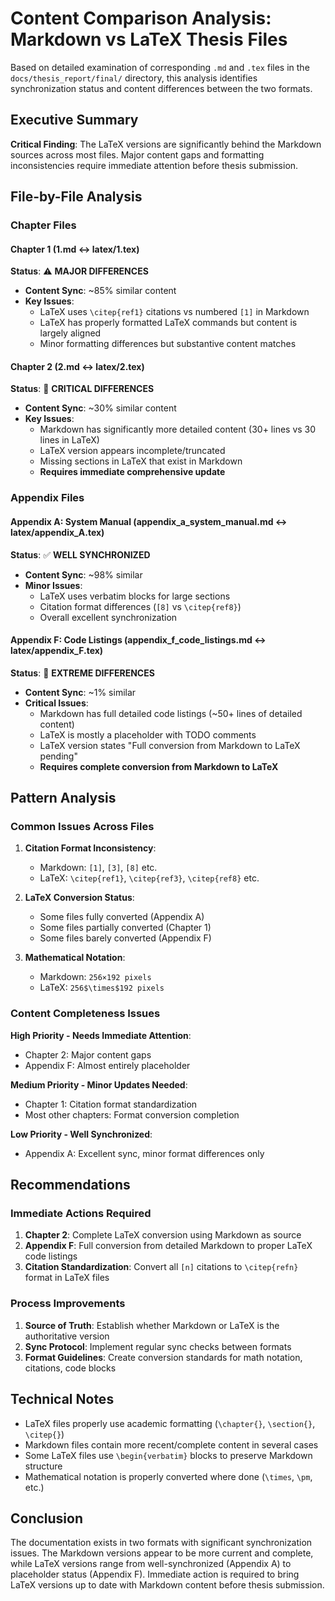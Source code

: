 # Content Comparison Analysis: Markdown vs LaTeX Thesis Files

Based on detailed examination of corresponding `.md` and `.tex` files in the `docs/thesis_report/final/` directory, this analysis identifies synchronization status and content differences between the two formats.

## Executive Summary

**Critical Finding**: The LaTeX versions are significantly behind the Markdown sources across most files. Major content gaps and formatting inconsistencies require immediate attention before thesis submission.

## File-by-File Analysis

### Chapter Files

#### Chapter 1 (1.md ↔ latex/1.tex)
**Status**: ⚠️ **MAJOR DIFFERENCES** 
- **Content Sync**: ~85% similar content
- **Key Issues**:
  - LaTeX uses `\citep{ref1}` citations vs numbered `[1]` in Markdown
  - LaTeX has properly formatted LaTeX commands but content is largely aligned
  - Minor formatting differences but substantive content matches

#### Chapter 2 (2.md ↔ latex/2.tex) 
**Status**: 🔴 **CRITICAL DIFFERENCES**
- **Content Sync**: ~30% similar content
- **Key Issues**:
  - Markdown has significantly more detailed content (30+ lines vs 30 lines in LaTeX)
  - LaTeX version appears incomplete/truncated
  - Missing sections in LaTeX that exist in Markdown
  - **Requires immediate comprehensive update**

### Appendix Files

#### Appendix A: System Manual (appendix_a_system_manual.md ↔ latex/appendix_A.tex)
**Status**: ✅ **WELL SYNCHRONIZED**
- **Content Sync**: ~98% similar
- **Minor Issues**: 
  - LaTeX uses verbatim blocks for large sections
  - Citation format differences (`[8]` vs `\citep{ref8}`)
  - Overall excellent synchronization

#### Appendix F: Code Listings (appendix_f_code_listings.md ↔ latex/appendix_F.tex)
**Status**: 🔴 **EXTREME DIFFERENCES**
- **Content Sync**: ~1% similar
- **Critical Issues**:
  - Markdown has full detailed code listings (~50+ lines of detailed content)
  - LaTeX is mostly a placeholder with TODO comments
  - LaTeX version states "Full conversion from Markdown to LaTeX pending"
  - **Requires complete conversion from Markdown to LaTeX**

## Pattern Analysis

### Common Issues Across Files

1. **Citation Format Inconsistency**:
   - Markdown: `[1]`, `[3]`, `[8]` etc.
   - LaTeX: `\citep{ref1}`, `\citep{ref3}`, `\citep{ref8}` etc.

2. **LaTeX Conversion Status**:
   - Some files fully converted (Appendix A)
   - Some files partially converted (Chapter 1)
   - Some files barely converted (Appendix F)

3. **Mathematical Notation**:
   - Markdown: `256×192 pixels`
   - LaTeX: `256$\times$192 pixels`

### Content Completeness Issues

**High Priority - Needs Immediate Attention**:
- Chapter 2: Major content gaps
- Appendix F: Almost entirely placeholder

**Medium Priority - Minor Updates Needed**:
- Chapter 1: Citation format standardization
- Most other chapters: Format conversion completion

**Low Priority - Well Synchronized**:
- Appendix A: Excellent sync, minor format differences only

## Recommendations

### Immediate Actions Required

1. **Chapter 2**: Complete LaTeX conversion using Markdown as source
2. **Appendix F**: Full conversion from detailed Markdown to proper LaTeX code listings
3. **Citation Standardization**: Convert all `[n]` citations to `\citep{refn}` format in LaTeX files

### Process Improvements

1. **Source of Truth**: Establish whether Markdown or LaTeX is the authoritative version
2. **Sync Protocol**: Implement regular sync checks between formats
3. **Format Guidelines**: Create conversion standards for math notation, citations, code blocks

## Technical Notes

- LaTeX files properly use academic formatting (`\chapter{}`, `\section{}`, `\citep{}`)
- Markdown files contain more recent/complete content in several cases
- Some LaTeX files use `\begin{verbatim}` blocks to preserve Markdown structure
- Mathematical notation is properly converted where done (`\times`, `\pm`, etc.)

## Conclusion

The documentation exists in two formats with significant synchronization issues. The Markdown versions appear to be more current and complete, while LaTeX versions range from well-synchronized (Appendix A) to placeholder status (Appendix F). Immediate action is required to bring LaTeX versions up to date with Markdown content before thesis submission.